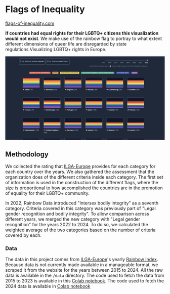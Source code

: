 # Flags of Inequality

[flags-of-inequality.com](https://www.flags-of-inequality.com)

**If countries had equal rights for their LGBTQ+ citizens this visualization would not exist**. We make use of the rainbow flag to portray to what extent different dimensions of queer life are disregarded by state regulations.Visualizing LGBTQ+ rights in Europe.

![image](./assets//preview.png)

## Methodology

We collected the rating that [ILGA-Europe](https://www.ilga-europe.org/) provides for each category for each country over the years. We also gathered the assessment that the organization does of the different criteria inside each category. The first set of information is used in the construction of the different flags, where the size is proportional to how accomplished the countries are in the promotion of equality for their LGBTQ+ community.

In 2022, Rainbow Data introduced "Intersex bodily integrity" as a seventh category. Criteria covered in this category was previously part of "Legal gender recognition and bodily integrity". To allow comparison across different years, we merged the new category with "Legal gender recognition" for the years 2022 to 2024. To do so, we calculated the weighted average of the two categories based on the number of criteria covered by each.

### Data

The data in this project comes from [ILGA-Europe](https://www.ilga-europe.org/)'s yearly [Rainbow Index](https://www.rainbow-europe.org/). Because data is not currently made available in a manageable format, we scraped it from the website for the years between 2015 to 2024. All the raw data is available in the `/data` directory. The code used to fetch the data from 2015 to 2023 is available in this [Colab notebook](https://colab.research.google.com/drive/1PA1QGnXG1UE7DmGK11nwdwSqTsH1uMIu?usp=sharing). The code used to fetch the 2024 data is available in [Colab notebook](https://colab.research.google.com/drive/1vurOkeDrbIiuPdWqJpZxSKCJgeUVYmj8?usp=sharing)
